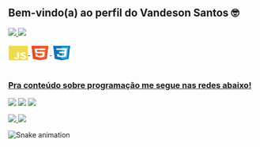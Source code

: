 ## Bem-vindo(a) ao perfil do Vandeson Santos 🤓

 <div>
  <a href="https://github.com/vandesonsantos">
  <img height="150em" src="https://github-readme-stats.vercel.app/api?username=vandesonsantos&show_icons=true&theme=merko&include_all_commits=true&count_private=true"/>
  <img height="150em" src="https://github-readme-stats.vercel.app/api/top-langs/?username=vandesonsantos&layout=compact&langs_count=6&theme=tokyonight"/>
</div>
  
<div style="display: inline_block"><br>
  <img align="center" alt="Js" height="30" width="40" src="https://raw.githubusercontent.com/devicons/devicon/master/icons/javascript/javascript-plain.svg">
  <img align="center" alt="HTML" height="30" width="40" src="https://raw.githubusercontent.com/devicons/devicon/master/icons/html5/html5-original.svg">
  <img align="center" alt="CSS" height="30" width="40" src="https://raw.githubusercontent.com/devicons/devicon/master/icons/css3/css3-original.svg">
</div>
 
 <br>
 
  ### Pra conteúdo sobre programação me segue nas redes abaixo!
 
<div> 
  <a href="https://www.youtube.com/channel/UCFTK677SA0JUHWoah-7tlRg/featured" target="_blank"><img src="https://img.shields.io/badge/YouTube-FF0000?style=for-the-badge&logo=youtube&logoColor=white" target="_blank"></a>
  <a href="https://www.instagram.com/vandeson_santos._/" target="_blank"><img src="https://img.shields.io/badge/-Instagram-%23E4405F?style=for-the-badge&logo=instagram&logoColor=white" target="_blank"></a>
 <a href="" target="_blank"><img src="https://img.shields.io/badge/Discord-7289DA?style=for-the-badge&logo=discord&logoColor=white" target="_blank"></a>
 
 <a 
     href = "mailto:vandeson.eng.quimica@gmail.com">
     <img src="https://img.shields.io/badge/-Gmail-%23333?style=for-the-badge&logo=gmail&logoColor=white" target="_blank">
 </a>
 <a 
     href="https://www.linkedin.com/in/vandeson-santos/" target="_blank">
     <img src="https://img.shields.io/badge/-LinkedIn-%230077B5?style=for-the-badge&logo=linkedin&logoColor=white">
 </a> 
 
  ![Snake animation](https://github.com/vandesonsantos/vandesonsantos/blob/output/github-contribution-grid-snake.svg)
</div>
